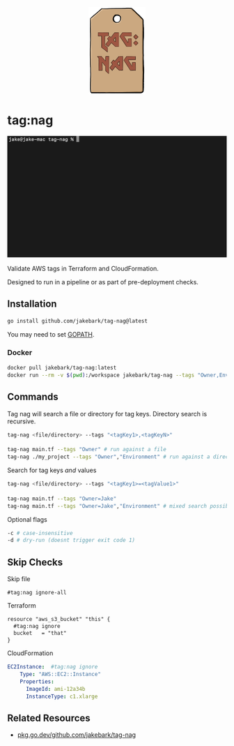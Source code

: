 <div align="center">
<img alt="tag:nag" height="200" src="./img/tag.png" />
</div>

# tag:nag

<img src="./img/demo.gif" width="650">

Validate AWS tags in Terraform and CloudFormation.  

Designed to run in a pipeline or as part of pre-deployment checks.  

## Installation
```bash
go install github.com/jakebark/tag-nag@latest
```
You may need to set [GOPATH](https://go.dev/wiki/SettingGOPATH).

### Docker
```bash
docker pull jakebark/tag-nag:latest
docker run --rm -v $(pwd):/workspace jakebark/tag-nag --tags "Owner,Environment" /workspace

```

## Commands

Tag nag will search a file or directory for tag keys. Directory search is recursive.

```bash
tag-nag <file/directory> --tags "<tagKey1>,<tagKeyN>"

tag-nag main.tf --tags "Owner" # run against a file
tag-nag ./my_project --tags "Owner","Environment" # run against a directory

```

Search for tag keys *and* values

```bash
tag-nag <file/directory> --tags "<tagKey1>=<tagValue1>"

tag-nag main.tf --tags "Owner=Jake" 
tag-nag main.tf --tags "Owner=Jake","Environment" # mixed search possible

```

Optional flags 
```bash
-c # case-insensitive 
-d # dry-run (doesnt trigger exit code 1)
```

## Skip Checks
Skip file
```hcl
#tag:nag ignore-all
```

Terraform
```hcl
resource "aws_s3_bucket" "this" {
  #tag:nag ignore
  bucket   = "that"
}
```

CloudFormation
```yaml
EC2Instance:  #tag:nag ignore
    Type: "AWS::EC2::Instance"
    Properties: 
      ImageId: ami-12a34b
      InstanceType: c1.xlarge   
```



## Related Resources

- [pkg.go.dev/github.com/jakebark/tag-nag](https://pkg.go.dev/github.com/jakebark/tag-nag)
